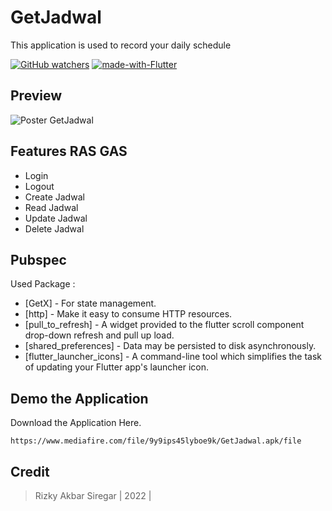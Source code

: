 # GetJadwal

This application is used to record your daily schedule

[![GitHub watchers](https://badgen.net/github/watchers/KYKY62/)](https://github.com/KYKY62/flutter_GetJadwal/watchers/) [![made-with-Flutter](https://img.shields.io/badge/Made%20with-Flutter-1f425f.svg)](https://flutter.dev/)

## Preview

![Poster GetJadwal](https://user-images.githubusercontent.com/77371920/212296702-cee5aa8e-a987-418d-bd27-9793462cdaa8.png)

## Features RAS GAS

- Login
- Logout
- Create Jadwal
- Read Jadwal
- Update Jadwal
- Delete Jadwal

## Pubspec

Used Package :

- [GetX] - For state management.
- [http] - Make it easy to consume HTTP resources.
- [pull_to_refresh] - A widget provided to the flutter scroll component drop-down refresh and pull up load.
- [shared_preferences] - Data may be persisted to disk asynchronously.
- [flutter_launcher_icons] - A command-line tool which simplifies the task of updating your Flutter app's launcher icon.

## Demo the Application

Download the Application Here.

```
https://www.mediafire.com/file/9y9ips45lyboe9k/GetJadwal.apk/file
```

## Credit

> Rizky Akbar Siregar | 2022 |
